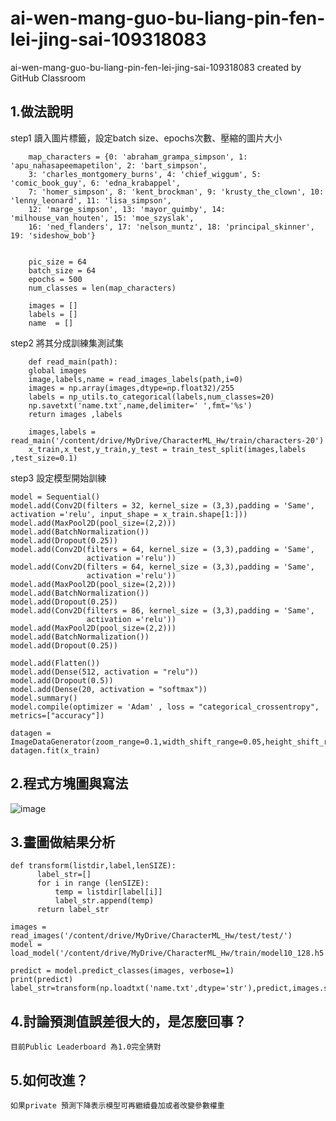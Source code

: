 # ai-wen-mang-guo-bu-liang-pin-fen-lei-jing-sai-109318083
ai-wen-mang-guo-bu-liang-pin-fen-lei-jing-sai-109318083 created by GitHub Classroom


<h2>1.做法說明</h2>

step1 讀入圖片標籤，設定batch size、epochs次數、壓縮的圖片大小


        map_characters = {0: 'abraham_grampa_simpson', 1: 'apu_nahasapeemapetilon', 2: 'bart_simpson', 
        3: 'charles_montgomery_burns', 4: 'chief_wiggum', 5: 'comic_book_guy', 6: 'edna_krabappel', 
        7: 'homer_simpson', 8: 'kent_brockman', 9: 'krusty_the_clown', 10: 'lenny_leonard', 11: 'lisa_simpson', 
        12: 'marge_simpson', 13: 'mayor_quimby', 14: 'milhouse_van_houten', 15: 'moe_szyslak', 
        16: 'ned_flanders', 17: 'nelson_muntz', 18: 'principal_skinner', 19: 'sideshow_bob'}


        pic_size = 64
        batch_size = 64
        epochs = 500
        num_classes = len(map_characters)

        images = []
        labels = []
        name  = []


step2 將其分成訓練集測試集

        def read_main(path):
        global images
        image,labels,name = read_images_labels(path,i=0)
        images = np.array(images,dtype=np.float32)/255
        labels = np_utils.to_categorical(labels,num_classes=20)
        np.savetxt('name.txt',name,delimiter=' ',fmt='%s')
        return images ,labels

        images,labels = read_main('/content/drive/MyDrive/CharacterML_Hw/train/characters-20')
        x_train,x_test,y_train,y_test = train_test_split(images,labels ,test_size=0.1)
step3 設定模型開始訓練

    model = Sequential()
    model.add(Conv2D(filters = 32, kernel_size = (3,3),padding = 'Same', activation ='relu', input_shape = x_train.shape[1:]))
    model.add(MaxPool2D(pool_size=(2,2)))
    model.add(BatchNormalization())
    model.add(Dropout(0.25))
    model.add(Conv2D(filters = 64, kernel_size = (3,3),padding = 'Same', 
                     activation ='relu'))
    model.add(Conv2D(filters = 64, kernel_size = (3,3),padding = 'Same', 
                     activation ='relu'))
    model.add(MaxPool2D(pool_size=(2,2)))
    model.add(BatchNormalization())
    model.add(Dropout(0.25))
    model.add(Conv2D(filters = 86, kernel_size = (3,3),padding = 'Same', 
                     activation ='relu'))
    model.add(MaxPool2D(pool_size=(2,2)))
    model.add(BatchNormalization())
    model.add(Dropout(0.25))

    model.add(Flatten())
    model.add(Dense(512, activation = "relu"))
    model.add(Dropout(0.5))
    model.add(Dense(20, activation = "softmax"))
    model.summary()
    model.compile(optimizer = 'Adam' , loss = "categorical_crossentropy", metrics=["accuracy"])
    
    datagen = ImageDataGenerator(zoom_range=0.1,width_shift_range=0.05,height_shift_range=0.05,horizontal_flip=True)
    datagen.fit(x_train)

<h2>2.程式方塊圖與寫法</h2>

![image](https://github.com/MachineLearningNTUT/regression-109318083/blob/main/Diagram.jpg)

<h2>3.畫圖做結果分析</h2>

    def transform(listdir,label,lenSIZE):
          label_str=[]
          for i in range (lenSIZE):
              temp = listdir[label[i]]
              label_str.append(temp)
          return label_str

    images = read_images('/content/drive/MyDrive/CharacterML_Hw/test/test/') 
    model = load_model('/content/drive/MyDrive/CharacterML_Hw/train/model10_128.h5')

    predict = model.predict_classes(images, verbose=1)
    print(predict)
    label_str=transform(np.loadtxt('name.txt',dtype='str'),predict,images.shape[0])
<h2>4.討論預測值誤差很大的，是怎麼回事？</h2>
    
    目前Public Leaderboard 為1.0完全猜對

<h2>5.如何改進？</h2>

    如果private 預測下降表示模型可再繼續疊加或者改變參數權重
